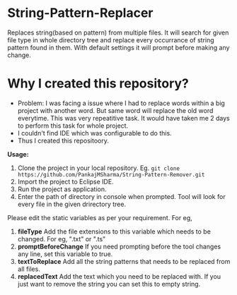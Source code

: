 # String-Pattern-Replacer
Replaces string(based on pattern) from multiple files.
It will search for given file type in whole directory tree and replace every occurrance of string pattern found in them. 
With default settings it will prompt before making any change.

# Why I created this repository?
-   Problem: I was facing a issue where I had to replace words within a big project with another word. But same word will replace
    the old word everytime. This was very repeatitive task. It would have taken me 2 days to perform this task for whole project.
-   I couldn't find IDE which was configurable to do this.
-   Thus I created this repositoory.

**Usage:**
1.  Clone the project in your local repository.
    Eg. `git clone https://github.com/PankajMSharma/String-Pattern-Remover.git`
2.  Import the project to Eclipse IDE.
3.  Run the project as application.
4.  Enter the path of directory in console when prompted. Tool will look for every file in the given drirectory tree.

Please edit the static variables as per your requirement. For eg,
1.  **fileType**
    Add the file extensions to this variable which needs to be changed. For eg, ".txt" or ".ts"
2.  **promptBeforeChange** 
    If you need prompting before the tool changes any line, set this variable to true.
3.  **textToReplace**
    Add all the string patterns that needs to be replaced from all files.
4.  **replacedText**
    Add the text which you need to be replaced with. If you just want to remove the string you can set this to empty string.
